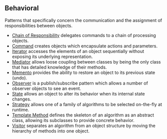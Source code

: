 ## Behavioral

Patterns that specifically concern the communication and the assignment of responsibilities between objects.

- [Chain of Responsibility](/Behavioral/ChainOfResponsibility) delegates commands to a chain of processing objects.
- [Command](/Behavioral/Command) creates objects which encapsulate actions and parameters.
- [Iterator](/Behavioral/Iterator) accesses the elements of an object sequentially without exposing its underlying representation.
- [Mediator](/Behavioral/Mediator) allows loose coupling between classes by being the only class that has detailed knowledge of their methods.
- [Memento](/Behavioral/Memento) provides the ability to restore an object to its previous state (undo).
- [Observer](/Behavioral/Observer) is a publish/subscribe pattern which allows a number of observer objects to see an event.
- [State](/Behavioral/State) allows an object to alter its behavior when its internal state changes.
- [Strategy](/Behavioral/Strategy) allows one of a family of algorithms to be selected on-the-fly at runtime.
- [Template Method](/Behavioral/TemplateMethod) defines the skeleton of an algorithm as an abstract class, allowing its subclasses to provide concrete behavior.
- [Visitor](/Behavioral/Visitor) separates an algorithm from an object structure by moving the hierarchy of methods into one object.